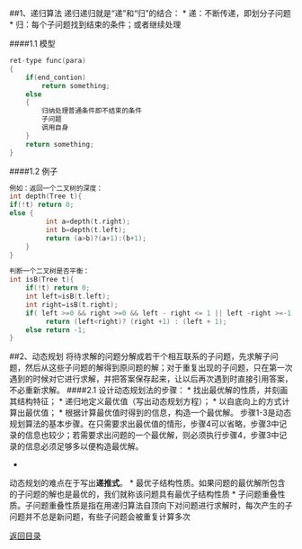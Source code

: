 ##1、递归算法
递归递归就是“递”和“归”的结合：
* 
递：不断传递，即划分子问题
* 
归：每个子问题找到结束的条件；或者继续处理

####1.1 模型
```C++
ret-type func(para)
{
    if(end_contion)
        return something;
    else
    {
        归纳处理普通条件即不结束的条件
        子问题
        调用自身
    }
    return something;
}
```
####1.2 例子
```C++
例如：返回一个二叉树的深度：
int depth(Tree t){ 
if(!t) return 0; 
else { 
         int a=depth(t.right); 
         int b=depth(t.left); 
         return (a>b)?(a+1):(b+1); 
    } 
}

判断一个二叉树是否平衡：
int isB(Tree t){ 
    if(!t) return 0; 
    int left=isB(t.left); 
    int right=isB(t.right); 
    if( left >=0 && right >=0 && left - right <= 1 || left -right >=-1) 
         return (left<right)? (right +1) : (left + 1); 
    else return -1; 
}
```
##2、动态规划
将待求解的问题分解成若干个相互联系的子问题，先求解子问题，然后从这些子问题的解得到原问题的解；对于重复出现的子问题，只在第一次遇到的时候对它进行求解，并把答案保存起来，让以后再次遇到时直接引用答案，不必重新求解。
####2.1 设计动态规划法的步骤：
* 
找出最优解的性质，并刻画其结构特征；
* 
递归地定义最优值（写出动态规划方程）；
* 
以自底向上的方式计算出最优值；
* 
根据计算最优值时得到的信息，构造一个最优解。
步骤1-3是动态规划算法的基本步骤。在只需要求出最优值的情形，步骤4可以省略，步骤3中记录的信息也较少；若需要求出问题的一个最优解，则必须执行步骤4，步骤3中记录的信息必须足够多以便构造最优解。

* 
动态规划的难点在于写出**递推式**。
* 
最优子结构性质。如果问题的最优解所包含的子问题的解也是最优的，我们就称该问题具有最优子结构性质
* 
子问题重叠性质。子问题重叠性质是指在用递归算法自顶向下对问题进行求解时，每次产生的子问题并不总是新问题，有些子问题会被重复计算多次


[返回目录](README.md)